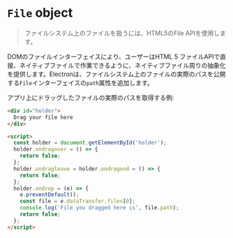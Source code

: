# `File` object

> ファイルシステム上のファイルを扱うには、HTML5のFile APIを使用します。

DOMのファイルインターフェイスにより、ユーザーはHTML 5 ファイルAPIで直接、ネイティブファイルで作業できるように、ネイティブファイル周りの抽象化を提供します。Electronは、ファイルシステム上のファイルの実際のパスを公開する`File`インターフェイスの`path`属性を追加します。

アプリ上にドラッグしたファイルの実際のパスを取得する例:

```html
<div id="holder">
  Drag your file here
</div>

<script>
  const holder = document.getElementById('holder');
  holder.ondragover = () => {
    return false;
  };
  holder.ondragleave = holder.ondragend = () => {
    return false;
  };
  holder.ondrop = (e) => {
    e.preventDefault();
    const file = e.dataTransfer.files[0];
    console.log('File you dragged here is', file.path);
    return false;
  };
</script>
```
